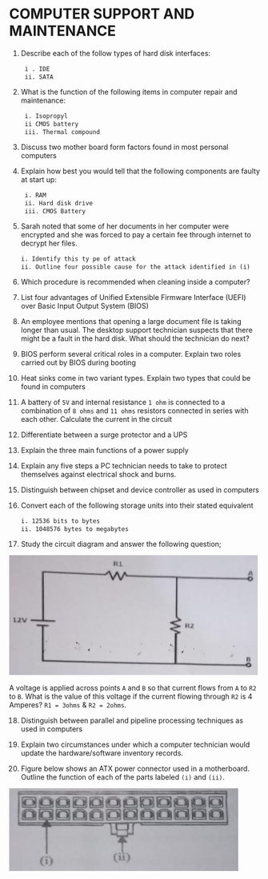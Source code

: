 ﻿# COMPUTER SUPPORT AND MAINTENANCE

1.  Describe each of the follow types of hard disk interfaces:

         i . IDE
         ii. SATA

2.  What is the function of the following items in computer repair and maintenance:

         i. Isopropyl
         ii CMOS battery
         iii. Thermal compound

3.  Discuss two mother board form factors found in most personal computers

4.  Explain how best you would tell that the following components are faulty at start up:

         i. RAM
         ii. Hard disk drive
         iii. CMOS Battery

5.  Sarah noted that some of her documents in her computer were encrypted and she was forced to pay a certain fee through internet to decrypt her files.

        i. Identify this ty pe of attack
        ii. Outline four possible cause for the attack identified in (i)

6.  Which procedure is recommended when cleaning inside a computer?

7.  List four advantages of Unified Extensible Firmware Interface (UEFI) over Basic Input Output System (BIOS)

8.  An employee mentions that opening a large document file is taking longer than usual. The desktop support technician suspects that there might be a fault in the hard disk. What should the technician do next?

9.  BIOS perform several critical roles in a computer. Explain two roles carried out by BIOS during booting

10. Heat sinks come in two variant types. Explain two types that could be found in computers

11. A battery of `5V` and internal resistance `1 ohm` is connected to a combination of `8 ohms` and `11 ohms` resistors connected in series with each other. Calculate the current in the circuit

12. Differentiate between a surge protector and a UPS

13. Explain the three main functions of a power supply

14. Explain any five steps a PC technician needs to take to protect themselves against electrical shock and burns.

15. Distinguish between chipset and device controller as used in computers

16. Convert each of the following storage units into their stated equivalent

        i. 12536 bits to bytes
        ii. 1048576 bytes to megabytes

17. Study the circuit diagram and answer the following question;

![circuit](images/circuit.jpg)

A voltage is applied across points `A` and `B` so that current flows from `A` to `R2` to `B`. What is the value of this voltage if the current flowing through `R2` is 4 Amperes? `R1 = 3ohms` & `R2 = 2ohms`.

18. Distinguish between parallel and pipeline processing techniques as used in computers

19. Explain two circumstances under which a computer technician would update the hardware/software inventory records.

20. Figure below shows an ATX power connector used in a motherboard. Outline the function of each of the parts labeled `(i)` and `(ii)`.

![atx](images/atx.jpg)
